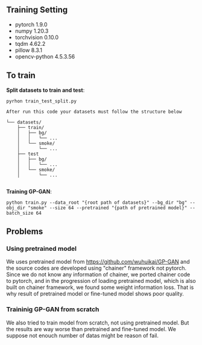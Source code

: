 
## Training Setting
- pytorch 1.9.0
- numpy 1.20.3
- torchvision 0.10.0
- tqdm 4.62.2
- pillow 8.3.1
- opencv-python 4.5.3.56

## To train

**Split datasets to train and test**:
```
pyrhon train_test_split.py

After run this code your datasets must follow the structure below

└── datasets/
    ├── train/
    │   ├── bg/
    │   │   └── ...
    │   └── smoke/
    │       └── ...
    ├── test
    │   ├── bg/
    │   │   └── ...
    │   └── smoke/
    │       └── ...
    
```

**Training GP-GAN**:
```
python train.py --data_root "{root path of datasets}" --bg_dir "bg" --obj_dir "smoke" --size 64 --pretrained "{path of pretrained model}" --batch_size 64 
```

## Problems
### Using pretrained model
We uses pretrained model from https://github.com/wuhuikai/GP-GAN and the source codes are developed using "chainer" framework not pytorch.
Since we do not know any information of chainer, we ported chainer code to pytorch, and in the progression of loading pretrained model, which is also built on chainer framework, we found some weight information loss. That is why result of pretrained model or fine-tuned model shows poor quality.

### Traininig GP-GAN from scratch
We also tried to train model from scratch, not using pretrained model. But the results are way worse than pretrained and fine-tuned model.
We suppose not enouch number of datas might be reason of fail.
